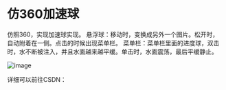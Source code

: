 # 仿360加速球

仿照360，实现加速球实现。 
悬浮球：移动时，变换成另外一个图片。松开时，自动附着在一侧。点击的时候出现菜单栏。 
菜单栏：菜单栏里面的进度球，双击时，水不断被注入，并且水面越来越平缓。单击时，水面震荡，最后平缓静止。

![image](http://github.com/My-Zzw/FloatView360Demo/img/2017-10-07_205213.png)

详细可以前往CSDN：
